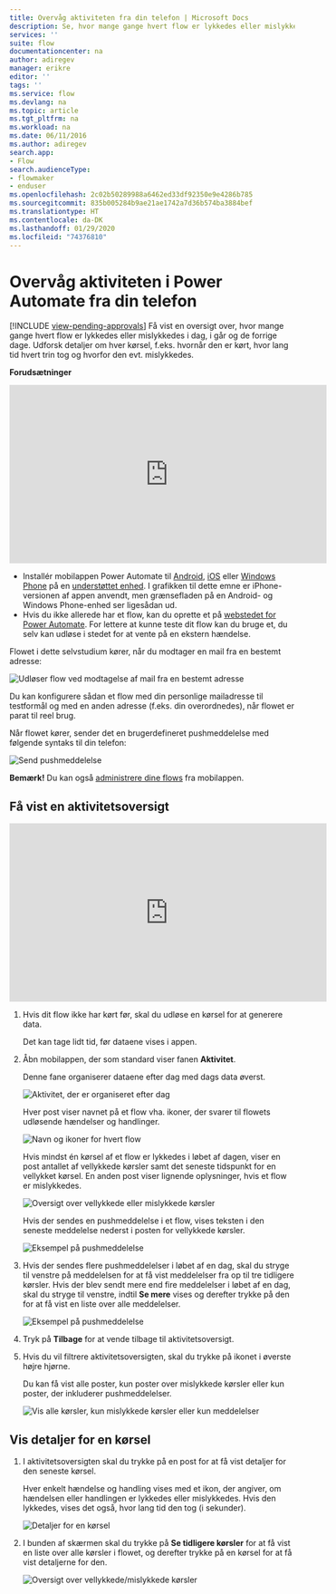 ```yaml
---
title: Overvåg aktiviteten fra din telefon | Microsoft Docs
description: Se, hvor mange gange hvert flow er lykkedes eller mislykkedes, hvornår hver kørsel er fundet sted, og hvor lang tid det tog
services: ''
suite: flow
documentationcenter: na
author: adiregev
manager: erikre
editor: ''
tags: ''
ms.service: flow
ms.devlang: na
ms.topic: article
ms.tgt_pltfrm: na
ms.workload: na
ms.date: 06/11/2016
ms.author: adiregev
search.app:
- Flow
search.audienceType:
- flowmaker
- enduser
ms.openlocfilehash: 2c02b50289988a6462ed33df92350e9e4286b785
ms.sourcegitcommit: 835b005284b9ae21ae1742a7d36b574ba3884bef
ms.translationtype: HT
ms.contentlocale: da-DK
ms.lasthandoff: 01/29/2020
ms.locfileid: "74376810"
---
```

# <a name="monitor-activity-in-power-automate-from-your-phone"></a>Overvåg aktiviteten i Power Automate fra din telefon
[!INCLUDE [view-pending-approvals](includes/cc-rebrand.md)]
Få vist en oversigt over, hvor mange gange hvert flow er lykkedes eller mislykkedes i dag, i går og de forrige dage. Udforsk detaljer om hver kørsel, f.eks. hvornår den er kørt, hvor lang tid hvert trin tog og hvorfor den evt. mislykkedes.

**Forudsætninger**

<iframe width="560" height="315" src="https://www.youtube.com/embed/vZuYZ64K3tI?list=PL8nfc9haGeb55I9wL9QnWyHp3ctU2_ThF" frameborder="0" allowfullscreen></iframe>

* Installér mobilappen Power Automate til [Android](https://aka.ms/flowmobiledocsandroid), [iOS](https://aka.ms/flowmobiledocsios) eller [Windows Phone](https://aka.ms/flowmobilewindows) på en [understøttet enhed](getting-started.md#use-the-mobile-app). I grafikken til dette emne er iPhone-versionen af appen anvendt, men grænsefladen på en Android- og Windows Phone-enhed ser ligesådan ud.
* Hvis du ikke allerede har et flow, kan du oprette et på [webstedet for Power Automate](https://flow.microsoft.com/). For lettere at kunne teste dit flow kan du bruge et, du selv kan udløse i stedet for at vente på en ekstern hændelse.

Flowet i dette selvstudium kører, når du modtager en mail fra en bestemt adresse:

![Udløser flow ved modtagelse af mail fra en bestemt adresse](./media/mobile-monitor-activity/create-trigger.png)

Du kan konfigurere sådan et flow med din personlige mailadresse til testformål og med en anden adresse (f.eks. din overordnedes), når flowet er parat til reel brug.

Når flowet kører, sender det en brugerdefineret pushmeddelelse med følgende syntaks til din telefon:

![Send pushmeddelelse](./media/mobile-monitor-activity/create-event.png)

**Bemærk!** Du kan også [administrere dine flows](mobile-manage-flows.md) fra mobilappen.

## <a name="display-a-summary-of-activity"></a>Få vist en aktivitetsoversigt
<iframe width="560" height="315" src="https://www.youtube.com/embed/nVCGJamOw6s?list=PL8nfc9haGeb55I9wL9QnWyHp3ctU2_ThF" frameborder="0" allowfullscreen></iframe>

1. Hvis dit flow ikke har kørt før, skal du udløse en kørsel for at generere data.
   
    Det kan tage lidt tid, før dataene vises i appen.
2. Åbn mobilappen, der som standard viser fanen **Aktivitet**.
   
    Denne fane organiserer dataene efter dag med dags data øverst.
   
    ![Aktivitet, der er organiseret efter dag](./media/mobile-monitor-activity/activity-day2.png)
   
    Hver post viser navnet på et flow vha. ikoner, der svarer til flowets udløsende hændelser og handlinger.
   
    ![Navn og ikoner for hvert flow](./media/mobile-monitor-activity/activity-flow-name.png)
   
    Hvis mindst én kørsel af et flow er lykkedes i løbet af dagen, viser en post antallet af vellykkede kørsler samt det seneste tidspunkt for en vellykket kørsel. En anden post viser lignende oplysninger, hvis et flow er mislykkedes.
   
    ![Oversigt over vellykkede eller mislykkede kørsler](./media/mobile-monitor-activity/activity-summary.png)
   
    Hvis der sendes en pushmeddelelse i et flow, vises teksten i den seneste meddelelse nederst i posten for vellykkede kørsler.
   
    ![Eksempel på pushmeddelelse](./media/mobile-monitor-activity/activity-notification.png)
3. Hvis der sendes flere pushmeddelelser i løbet af en dag, skal du stryge til venstre på meddelelsen for at få vist meddelelser fra op til tre tidligere kørsler. Hvis der blev sendt mere end fire meddelelser i løbet af en dag, skal du stryge til venstre, indtil **Se mere** vises og derefter trykke på den for at få vist en liste over alle meddelelser.
   
    ![Eksempel på pushmeddelelse](./media/mobile-monitor-activity/activity-notification-list.png)
4. Tryk på **Tilbage** for at vende tilbage til aktivitetsoversigt.
5. Hvis du vil filtrere aktivitetsoversigten, skal du trykke på ikonet i øverste højre hjørne.
   
    Du kan få vist alle poster, kun poster over mislykkede kørsler eller kun poster, der inkluderer pushmeddelelser.
   
    ![Vis alle kørsler, kun mislykkede kørsler eller kun meddelelser](./media/mobile-monitor-activity/activity-filter.png)

## <a name="show-details-of-a-run"></a>Vis detaljer for en kørsel
1. I aktivitetsoversigten skal du trykke på en post for at få vist detaljer for den seneste kørsel.
   
     Hver enkelt hændelse og handling vises med et ikon, der angiver, om hændelsen eller handlingen er lykkedes eller mislykkedes. Hvis den lykkedes, vises det også, hvor lang tid den tog (i sekunder).
   
    ![Detaljer for en kørsel](./media/mobile-monitor-activity/activity-icons.png)
2. I bunden af skærmen skal du trykke på **Se tidligere kørsler** for at få vist en liste over alle kørsler i flowet, og derefter trykke på en kørsel for at få vist detaljerne for den.
   
    ![Oversigt over vellykkede/mislykkede kørsler](./media/mobile-monitor-activity/history-mixed.png)

